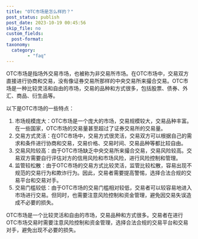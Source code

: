 ```yaml
---
title: "OTC市场是怎么样的？"
post_status: publish
post_date: 2023-10-19 00:45:56
skip_file: no
custom_fields: 
  post-format: 
taxonomy:
  category:
        - "faq"
---
```


OTC市场是指场外交易市场，也被称为非交易所市场。在OTC市场中，交易双方直接进行协商和交易，没有像证券交易所那样的中央交易所来撮合交易。OTC市场是一种比较灵活和自由的市场，交易的品种和方式很多，包括股票、债券、外汇、商品、衍生品等。

以下是OTC市场的一些特点：

1. 市场规模庞大：OTC市场是一个庞大的市场，交易规模较大，交易品种丰富。在一些国家，OTC市场的交易量甚至超过了证券交易所的交易量。
2. 交易方式灵活：在OTC市场中，交易方式很灵活，交易双方可以根据自己的需求和条件进行协商和交易，交易价格、交易时间、交易品种等都比较自由。
3. 交易风险较高：由于OTC市场缺乏中央交易所来撮合交易，交易风险较高。交易双方需要自行评估对方的信用风险和市场风险，进行风险控制和管理。
4. 监管较松散：由于OTC市场的交易方式比较灵活，监管比较松散，容易出现不规范的交易行为和欺诈行为。因此，交易者需要提高警惕，选择合法合规的交易平台和交易对手。
5. 交易门槛较低：由于OTC市场的交易门槛相对较低，交易者可以较容易地进入市场进行交易。但同时，也需要注意风险控制和资金管理，避免因交易失误造成不必要的损失。

OTC市场是一个比较灵活和自由的市场，交易品种和方式很多。交易者在进行OTC市场交易时需要注意风险控制和资金管理，选择合法合规的交易平台和交易对手，避免出现不必要的损失。
